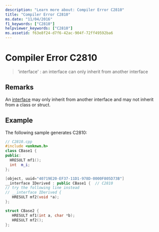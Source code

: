 ```yaml
---
description: "Learn more about: Compiler Error C2810"
title: "Compiler Error C2810"
ms.date: "11/04/2016"
f1_keywords: ["C2810"]
helpviewer_keywords: ["C2810"]
ms.assetid: f63e8f24-d7f6-42ac-904f-72ff49592ba6
---
```

# Compiler Error C2810

> 'interface' : an interface can only inherit from another interface

## Remarks

An [interface](../../cpp/interface.md) may only inherit from another interface and may not inherit from a class or struct.

## Example

The following sample generates C2810:

```cpp
// C2810.cpp
#include <unknwn.h>
class CBase1 {
public:
  HRESULT mf1();
  int  m_i;
};

[object, uuid="40719E20-EF37-11D1-978D-0000F805D73B"]
__interface IDerived : public CBase1 {  // C2810
// try the following line instead
// __interface IDerived {
   HRESULT mf2(void *a);
};

struct CBase2 {
   HRESULT mf1(int a, char *b);
   HRESULT mf2();
};
```
